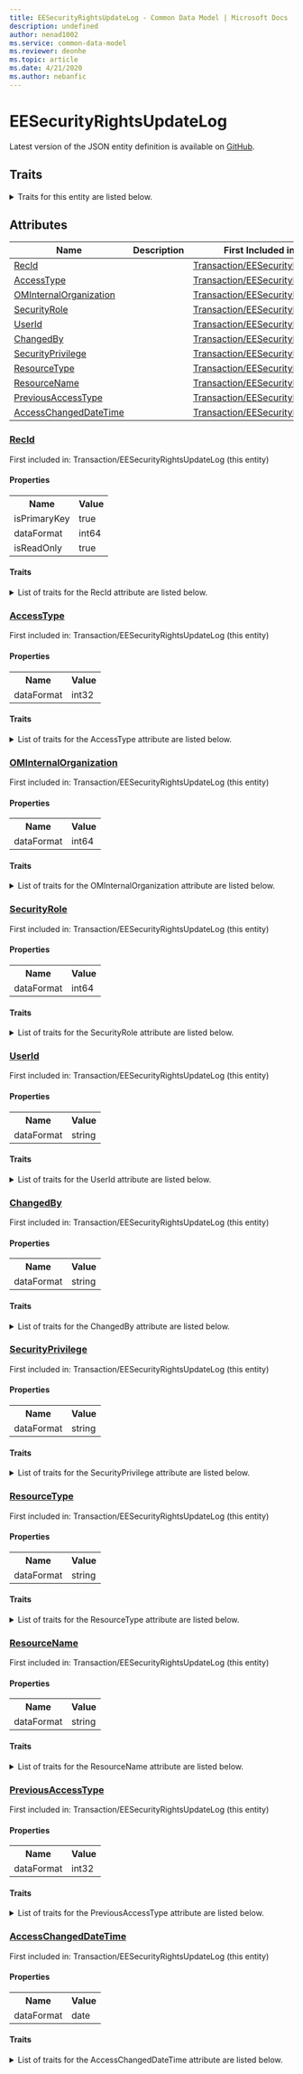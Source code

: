```yaml
---
title: EESecurityRightsUpdateLog - Common Data Model | Microsoft Docs
description: undefined
author: nenad1002
ms.service: common-data-model
ms.reviewer: deonhe
ms.topic: article
ms.date: 4/21/2020
ms.author: nebanfic
---
```


# EESecurityRightsUpdateLog

  
 Latest version of the JSON entity definition is available on <a href="https://github.com/Microsoft/CDM/tree/master/schemaDocuments/core/operationsCommon/Tables/System/SystemAdministration/Transaction/EESecurityRightsUpdateLog.cdm.json" target="_blank">GitHub</a>.  

## Traits

<details>
<summary>Traits for this entity are listed below.  
</summary>

**is.identifiedBy**  
  names a specifc identity attribute to use with an entity  <table><tr><th>Parameter</th><th>Value</th><th>Data type</th><th>Explanation</th></tr><tr><td>attribute</td><td>[EESecurityRightsUpdateLog/(resolvedAttributes)/RecId](#RecId)</td><td>attribute</td><td></td></tr></table>

**is.CDM.entityVersion**  
  <table><tr><th>Parameter</th><th>Value</th><th>Data type</th><th>Explanation</th></tr><tr><td>versionNumber</td><td>"1.0.0"</td><td>string</td><td>semantic version number of the entity</td></tr></table>

**is.application.releaseVersion**  
  <table><tr><th>Parameter</th><th>Value</th><th>Data type</th><th>Explanation</th></tr><tr><td>releaseVersion</td><td>"10.0.13.0"</td><td>string</td><td>semantic version number of the application introducing this entity</td></tr></table>

</details>

## Attributes

|Name|Description|First Included in Instance|
|---|---|---|
|[RecId](#RecId)||<a href="EESecurityRightsUpdateLog.md" target="_blank">Transaction/EESecurityRightsUpdateLog</a>|
|[AccessType](#AccessType)||<a href="EESecurityRightsUpdateLog.md" target="_blank">Transaction/EESecurityRightsUpdateLog</a>|
|[OMInternalOrganization](#OMInternalOrganization)||<a href="EESecurityRightsUpdateLog.md" target="_blank">Transaction/EESecurityRightsUpdateLog</a>|
|[SecurityRole](#SecurityRole)||<a href="EESecurityRightsUpdateLog.md" target="_blank">Transaction/EESecurityRightsUpdateLog</a>|
|[UserId](#UserId)||<a href="EESecurityRightsUpdateLog.md" target="_blank">Transaction/EESecurityRightsUpdateLog</a>|
|[ChangedBy](#ChangedBy)||<a href="EESecurityRightsUpdateLog.md" target="_blank">Transaction/EESecurityRightsUpdateLog</a>|
|[SecurityPrivilege](#SecurityPrivilege)||<a href="EESecurityRightsUpdateLog.md" target="_blank">Transaction/EESecurityRightsUpdateLog</a>|
|[ResourceType](#ResourceType)||<a href="EESecurityRightsUpdateLog.md" target="_blank">Transaction/EESecurityRightsUpdateLog</a>|
|[ResourceName](#ResourceName)||<a href="EESecurityRightsUpdateLog.md" target="_blank">Transaction/EESecurityRightsUpdateLog</a>|
|[PreviousAccessType](#PreviousAccessType)||<a href="EESecurityRightsUpdateLog.md" target="_blank">Transaction/EESecurityRightsUpdateLog</a>|
|[AccessChangedDateTime](#AccessChangedDateTime)||<a href="EESecurityRightsUpdateLog.md" target="_blank">Transaction/EESecurityRightsUpdateLog</a>|

### <a href=#RecId name="RecId">RecId</a>

First included in: Transaction/EESecurityRightsUpdateLog (this entity)  

#### Properties

<table><tr><th>Name</th><th>Value</th></tr><tr><td>isPrimaryKey</td><td>true</td></tr><tr><td>dataFormat</td><td>int64</td></tr><tr><td>isReadOnly</td><td>true</td></tr></table>

#### Traits

<details>
<summary>List of traits for the RecId attribute are listed below.</summary>

**is.dataFormat.integer**  
**is.dataFormat.big**  
**is.identifiedBy**  
names a specifc identity attribute to use with an entity  <table><tr><th>Parameter</th><th>Value</th><th>Data type</th><th>Explanation</th></tr><tr><td>attribute</td><td>[EESecurityRightsUpdateLog/(resolvedAttributes)/RecId](#RecId)</td><td>attribute</td><td></td></tr></table>

**is.readOnly**  
**is.dataFormat.integer**  
**is.dataFormat.big**  
</details>

### <a href=#AccessType name="AccessType">AccessType</a>

First included in: Transaction/EESecurityRightsUpdateLog (this entity)  

#### Properties

<table><tr><th>Name</th><th>Value</th></tr><tr><td>dataFormat</td><td>int32</td></tr></table>

#### Traits

<details>
<summary>List of traits for the AccessType attribute are listed below.</summary>

**is.dataFormat.integer**  
**is.dataFormat.integer**  
</details>

### <a href=#OMInternalOrganization name="OMInternalOrganization">OMInternalOrganization</a>

First included in: Transaction/EESecurityRightsUpdateLog (this entity)  

#### Properties

<table><tr><th>Name</th><th>Value</th></tr><tr><td>dataFormat</td><td>int64</td></tr></table>

#### Traits

<details>
<summary>List of traits for the OMInternalOrganization attribute are listed below.</summary>

**is.dataFormat.integer**  
**is.dataFormat.big**  
**is.dataFormat.integer**  
**is.dataFormat.big**  
</details>

### <a href=#SecurityRole name="SecurityRole">SecurityRole</a>

First included in: Transaction/EESecurityRightsUpdateLog (this entity)  

#### Properties

<table><tr><th>Name</th><th>Value</th></tr><tr><td>dataFormat</td><td>int64</td></tr></table>

#### Traits

<details>
<summary>List of traits for the SecurityRole attribute are listed below.</summary>

**is.dataFormat.integer**  
**is.dataFormat.big**  
**is.dataFormat.integer**  
**is.dataFormat.big**  
</details>

### <a href=#UserId name="UserId">UserId</a>

First included in: Transaction/EESecurityRightsUpdateLog (this entity)  

#### Properties

<table><tr><th>Name</th><th>Value</th></tr><tr><td>dataFormat</td><td>string</td></tr></table>

#### Traits

<details>
<summary>List of traits for the UserId attribute are listed below.</summary>

**is.dataFormat.character**  
**is.dataFormat.big**  
**is.dataFormat.array**  
**is.dataFormat.character**  
**is.dataFormat.array**  
</details>

### <a href=#ChangedBy name="ChangedBy">ChangedBy</a>

First included in: Transaction/EESecurityRightsUpdateLog (this entity)  

#### Properties

<table><tr><th>Name</th><th>Value</th></tr><tr><td>dataFormat</td><td>string</td></tr></table>

#### Traits

<details>
<summary>List of traits for the ChangedBy attribute are listed below.</summary>

**is.dataFormat.character**  
**is.dataFormat.big**  
**is.dataFormat.array**  
**is.dataFormat.character**  
**is.dataFormat.array**  
</details>

### <a href=#SecurityPrivilege name="SecurityPrivilege">SecurityPrivilege</a>

First included in: Transaction/EESecurityRightsUpdateLog (this entity)  

#### Properties

<table><tr><th>Name</th><th>Value</th></tr><tr><td>dataFormat</td><td>string</td></tr></table>

#### Traits

<details>
<summary>List of traits for the SecurityPrivilege attribute are listed below.</summary>

**is.dataFormat.character**  
**is.dataFormat.big**  
**is.dataFormat.array**  
**is.dataFormat.character**  
**is.dataFormat.array**  
</details>

### <a href=#ResourceType name="ResourceType">ResourceType</a>

First included in: Transaction/EESecurityRightsUpdateLog (this entity)  

#### Properties

<table><tr><th>Name</th><th>Value</th></tr><tr><td>dataFormat</td><td>string</td></tr></table>

#### Traits

<details>
<summary>List of traits for the ResourceType attribute are listed below.</summary>

**is.dataFormat.character**  
**is.dataFormat.big**  
**is.dataFormat.array**  
**is.dataFormat.character**  
**is.dataFormat.array**  
</details>

### <a href=#ResourceName name="ResourceName">ResourceName</a>

First included in: Transaction/EESecurityRightsUpdateLog (this entity)  

#### Properties

<table><tr><th>Name</th><th>Value</th></tr><tr><td>dataFormat</td><td>string</td></tr></table>

#### Traits

<details>
<summary>List of traits for the ResourceName attribute are listed below.</summary>

**is.dataFormat.character**  
**is.dataFormat.big**  
**is.dataFormat.array**  
**is.dataFormat.character**  
**is.dataFormat.array**  
</details>

### <a href=#PreviousAccessType name="PreviousAccessType">PreviousAccessType</a>

First included in: Transaction/EESecurityRightsUpdateLog (this entity)  

#### Properties

<table><tr><th>Name</th><th>Value</th></tr><tr><td>dataFormat</td><td>int32</td></tr></table>

#### Traits

<details>
<summary>List of traits for the PreviousAccessType attribute are listed below.</summary>

**is.dataFormat.integer**  
**is.dataFormat.integer**  
</details>

### <a href=#AccessChangedDateTime name="AccessChangedDateTime">AccessChangedDateTime</a>

First included in: Transaction/EESecurityRightsUpdateLog (this entity)  

#### Properties

<table><tr><th>Name</th><th>Value</th></tr><tr><td>dataFormat</td><td>date</td></tr></table>

#### Traits

<details>
<summary>List of traits for the AccessChangedDateTime attribute are listed below.</summary>

**is.dataFormat.date**  
**means.measurement.date**  
**is.dataFormat.date**  
</details>
